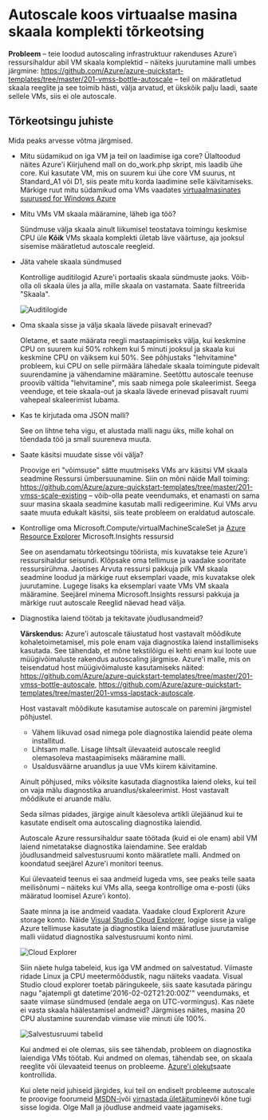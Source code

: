<properties
    pageTitle="Autoscale koos virtuaalse masina skaala komplekti tõrkeotsing | Microsoft Azure'i"
    description="Tõrkeotsing autoscale koos virtuaalse masina skaala komplektid. Tüüpilised probleemid ja nende lahendamiseks ette võtta mõistmiseks."
    services="virtual-machine-scale-sets"
    documentationCenter=""
    authors="gbowerman"
    manager="timlt"
    editor=""
    tags="azure-resource-manager"/>

<tags
    ms.service="virtual-machine-scale-sets"
    ms.workload="na"
    ms.tgt_pltfrm="windows"
    ms.devlang="na"
    ms.topic="article"
    ms.date="10/28/2016"
    ms.author="guybo"/>

# <a name="troubleshooting-autoscale-with-virtual-machine-scale-sets"></a>Autoscale koos virtuaalse masina skaala komplekti tõrkeotsing

**Probleem** – teie loodud autoscaling infrastruktuur rakenduses Azure'i ressursihaldur abil VM skaala komplektid – näiteks juurutamine malli umbes järgmine: https://github.com/Azure/azure-quickstart-templates/tree/master/201-vmss-bottle-autoscale – teil on määratletud skaala reeglite ja see toimib hästi, välja arvatud, et ükskõik palju laadi, saate sellele VMs, siis ei ole autoscale.

## <a name="troubleshooting-steps"></a>Tõrkeotsingu juhiste

Mida peaks arvesse võtma järgmised.

- Mitu südamikud on iga VM ja teil on laadimise iga core?
 Ülaltoodud näites Azure'i Kiirjuhend mall on do_work.php skript, mis laadib ühe core. Kui kasutate VM, mis on suurem kui ühe core VM suurus, nt Standard_A1 või D1, siis peate mitu korda laadimine selle käivitamiseks. Märkige ruut mitu südamikud oma VMs vaadates [virtuaalmasinates suurused for Windows Azure](../virtual-machines/virtual-machines-windows-sizes.md)

- Mitu VMs VM skaala määramine, läheb iga töö?

    Sündmuse välja skaala ainult liikumisel teostatava toimingu keskmise CPU üle **Kõik** VMs skaala komplekti ületab läve väärtuse, aja jooksul sisemise määratletud autoscale reegleid.

- Jäta vahele skaala sündmused

    Kontrollige auditilogid Azure'i portaalis skaala sündmuste jaoks. Võib-olla oli skaala üles ja alla, mille skaala on vastamata. Saate filtreerida "Skaala".

    ![Auditilogide][audit]

- Oma skaala sisse ja välja skaala lävede piisavalt erinevad?

    Oletame, et saate määrata reegli mastaapimiseks välja, kui keskmine CPU on suurem kui 50% rohkem kui 5 minuti jooksul ja skaala kui keskmine CPU on väiksem kui 50%. See põhjustaks "lehvitamine" probleem, kui CPU on selle piirmäära lähedale skaala toimingute pidevalt suurendamine ja vähendamine määramine. Seetõttu autoscale teenuse proovib vältida "lehvitamine", mis saab nimega pole skaleerimist. Seega veenduge, et teie skaala-out ja skaala lävede erinevad piisavalt ruumi vahepeal skaleerimist lubama.

- Kas te kirjutada oma JSON malli?

    See on lihtne teha vigu, et alustada malli nagu üks, mille kohal on tõendada töö ja small suureneva muuta. 

- Saate käsitsi muudate sisse või välja?

    Proovige eri "võimsuse" sätte muutmiseks VMs arv käsitsi VM skaala seadmine Ressursi ümbersuunamine. Siin on mõni näide Mall toiming: https://github.com/Azure/azure-quickstart-templates/tree/master/201-vmss-scale-existing – võib-olla peate veendumaks, et enamasti on sama suur masina skaala seadmine kasutab malli redigeerimine. Kui VMs arvu saate muuta edukalt käsitsi, siis teate probleem on eraldatud autoscale.

- Kontrollige oma Microsoft.Compute/virtualMachineScaleSet ja [Azure Resource Explorer](https://resources.azure.com/) Microsoft.Insights ressursid

    See on asendamatu tõrkeotsingu tööriista, mis kuvatakse teie Azure'i ressursihaldur seisundi. Klõpsake oma tellimuse ja vaadake sooritate ressursirühma. Jaotises Arvuta ressursi pakkuja pilk VM skaala seadmine loodud ja märkige ruut eksemplari vaade, mis kuvatakse olek juurutamine. Lugege lisaks ka eksemplari vaate VMs VM skaala määramine. Seejärel minema Microsoft.Insights ressursi pakkuja ja märkige ruut autoscale Reeglid näevad head välja.

- Diagnostika laiend töötab ja tekitavate jõudlusandmeid?

    __Värskendus:__ Azure'i autoscale täiustatud host vastavalt mõõdikute kohaletoimetamisel, mis pole enam vaja diagnostika laiend installimiseks kasutada. See tähendab, et mõne tekstilõigu ei kehti enam kui loote uue müügivõimaluste rakendus autoscaling järgmise. Azure'i malle, mis on teisendatud host müügivõimaluste kasutamiseks näited: https://github.com/Azure/azure-quickstart-templates/tree/master/201-vmss-bottle-autoscale, https://github.com/Azure/azure-quickstart-templates/tree/master/201-vmss-lapstack-autoscale. 

    Host vastavalt mõõdikute kasutamise autoscale on paremini järgmistel põhjustel.

    - Vähem liikuvad osad nimega pole diagnostika laiendid peate olema installitud.
    - Lihtsam malle. Lisage lihtsalt ülevaateid autoscale reeglid olemasoleva mastaapimiseks määramine malli.
    - Usaldusväärne aruandlus ja uue VMs kiirem käivitamine.

    Ainult põhjused, miks võiksite kasutada diagnostika laiend oleks, kui teil on vaja mälu diagnostika aruandlus/skaleerimist. Host vastavalt mõõdikute ei aruande mälu.

    Seda silmas pidades, järgige ainult käesoleva artikli ülejäänud kui te kasutate endiselt oma autoscaling diagnostika laiendid.

    Autoscale Azure ressursihaldur saate töötada (kuid ei ole enam) abil VM laiend nimetatakse diagnostika laiendamine. See eraldab jõudlusandmeid salvestusruumi konto määratlete malli. Andmed on koondatud seejärel Azure'i monitori teenus.

    Kui ülevaateid teenus ei saa andmeid lugeda vms, see peaks teile saata meilisõnumi – näiteks kui VMs alla, seega kontrollige oma e-posti (üks määratud loomisel Azure'i konto).

    Saate minna ja ise andmeid vaadata. Vaadake cloud Explorerit Azure storage konto. Näide [Visual Studio Cloud Explorer](https://visualstudiogallery.msdn.microsoft.com/aaef6e67-4d99-40bc-aacf-662237db85a2), logige sisse ja valige Azure tellimuse kasutate ja diagnostika laiend määratluse juurutamise malli viidatud diagnostika salvestusruumi konto nimi.

    ![Cloud Explorer][explorer]

    Siin näete hulga tabeleid, kus iga VM andmed on salvestatud. Viimaste ridade Linux ja CPU meetermõõdustik, nagu näiteks vaadata. Visual Studio cloud explorer toetab päringukeele, siis saate kasutada päringu nagu "ajatempli gt datetime'2016-02-02T21:20:00Z'" veendumaks, et saate viimase sündmused (endale aega on UTC-vormingus). Kas näete ei vasta skaala häälestamisel andmeid? Järgmises näites, masina 20 CPU alustamine suurendab viimase viie minuti üle 100%.

    ![Salvestusruumi tabelid][tables]

    Kui andmed ei ole olemas, siis see tähendab, probleem on diagnostika laiendiga VMs töötab. Kui andmed on olemas, tähendab see, on skaala reeglite või ülevaateid teenus on probleeme. [Azure'i olekut](https://azure.microsoft.com/status/)saate kontrollida.

    Kui olete neid juhiseid järgides, kui teil on endiselt probleeme autoscale te proovige foorumeid [MSDN-i](https://social.msdn.microsoft.com/forums/azure/home?category=windowsazureplatform%2Cazuremarketplace%2Cwindowsazureplatformctp)või [virnastada ületäitumine](http://stackoverflow.com/questions/tagged/azure)või kõne tugi sisse logida. Olge Mall ja jõudluse andmeid vaate jagamiseks.

[audit]: ./media/virtual-machine-scale-sets-troubleshoot/image3.png
[explorer]: ./media/virtual-machine-scale-sets-troubleshoot/image1.png
[tables]: ./media/virtual-machine-scale-sets-troubleshoot/image4.png
